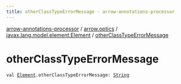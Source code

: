 ```yaml
---
title: otherClassTypeErrorMessage - arrow-annotations-processor
---
```


[arrow-annotations-processor](../../index.html) / [arrow.optics](../index.html) / [javax.lang.model.element.Element](index.html) / [otherClassTypeErrorMessage](./other-class-type-error-message.html)

# otherClassTypeErrorMessage

`val `[`Element`](http://docs.oracle.com/javase/6/docs/api/javax/lang/model/element/Element.html)`.otherClassTypeErrorMessage: `[`String`](https://kotlinlang.org/api/latest/jvm/stdlib/kotlin/-string/index.html)